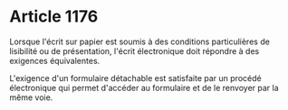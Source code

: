 # Article 1176

<p>Lorsque l'écrit sur papier est soumis à des conditions particulières de lisibilité ou de présentation, l'écrit électronique doit répondre à des exigences équivalentes. </p><p> L'exigence d'un formulaire détachable est satisfaite par un procédé électronique qui permet d'accéder au formulaire et de le renvoyer par la même voie. </p>